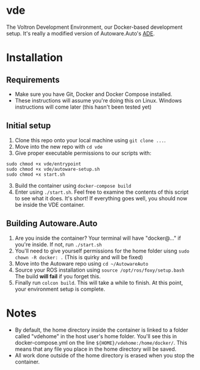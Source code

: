 # vde
The Voltron Development Environment, our Docker-based development setup. It's really a modified version of Autoware.Auto's [ADE](https://ade-cli.readthedocs.io/).

# Installation
## Requirements
- Make sure you have Git, Docker and Docker Compose installed.
- These instructions will assume you're doing this on Linux. Windows instructions will come later (this hasn't been tested yet)

## Initial setup
1. Clone this repo onto your local machine using `git clone ...`.
2. Move into the new repo with `cd vde`
3. Give proper executable permissions to our scripts with:
```
sudo chmod +x vde/entrypoint
sudo chmod +x vde/autoware-setup.sh
sudo chmod +x start.sh
```
3. Build the container using `docker-compose build`
4. Enter using `./start.sh`. Feel free to examine the contents of this script to see what it does. It's short!
If everything goes well, you should now be inside the VDE container.

## Building Autoware.Auto
1. Are you inside the container? Your terminal will have "docker@..." if you're inside. If not, run `./start.sh`
2. You'll need to give yourself permissions for the home folder uisng `sudo chown -R docker: .` (This is quirky and will be fixed)
3. Move into the Autoware repo using `cd ~/AutowareAuto`
4. Source your ROS installation using `source /opt/ros/foxy/setup.bash` The build **will fail** if you forget this.
5. Finally run `colcon build`. This will take a while to finish.
At this point, your environment setup is complete.

# Notes
- By default, the home directory inside the container is linked to a folder called "vdehome" in the host user's home folder. You'll see this in docker-compose.yml on the line `${HOME}/vdehome:/home/docker/`. This means that any file you place in the home directory will be saved.
- All work done outside of the home directory is erased when you stop the container.
